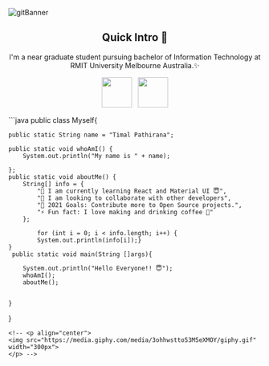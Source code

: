 ![gitBanner](https://user-images.githubusercontent.com/68840709/123083939-f1e37a80-d463-11eb-9ba5-d8818878705c.gif)

<h2 align="center"> Quick Intro 👋</h2>
<p align="center">I'm a near graduate student pursuing bachelor of Information Technology at RMIT University Melbourne Australia.✨ 
</p>

<p align="center"><a href="https://www.linkedin.com/in/timalpathirana/"><img src="https://image.flaticon.com/icons/png/512/1384/1384046.png" height=60></a> 
 &nbsp <a href="https://www.instagram.com/teexjdm/"><img src="https://image.flaticon.com/icons/png/512/1400/1400829.png" height=60></a> 
</p>
 ```java
 public class Myself{

    public static String name = "Timal Pathirana";

    public static void whoAmI() {
        System.out.println("My name is " + name);
    
    };
    public static void aboutMe() {
        String[] info = {
            "🌱 I am currently learning React and Material UI 😇",
            "👯 I am looking to collaborate with other developers",
            "🥅 2021 Goals: Contribute more to Open Source projects.",
            "⚡ Fun fact: I love making and drinking coffee 🤣"
        };
            
            for (int i = 0; i < info.length; i++) {
            System.out.println(info[i]);}
    }
     public static void main(String []args){
         
        System.out.println("Hello Everyone!! 😇");
        whoAmI();
        aboutMe();
        
        
    }
}
 ``` 
<!-- <p align="center">
 <img src="https://media.giphy.com/media/3ohhwstto53M5eXMOY/giphy.gif" width="300px">
 </p> -->

 
 
 
